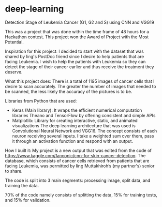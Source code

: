# deep-learning
Detection Stage of Leukemia Cancer (G1, G2 and S) using CNN and VGG19

This was a project that was done within the time frame of 48 hours for a Hackathon contest. This project won the Award of Project with the Most Potential.

Inspiration for this project:
I decided to start with the dataset that was shared by Iing's PostDoc friend since I desire to help patients that are facing Leukemia. I wish to help the patients with Leukemia so they can detect the stage of their cancer earlier and thus receive the treatment they deserve.

What this project does:
There is a total of 1195 images of cancer cells that I desire to scan accurately. The greater the number of images that needed to be scanned, the less likely the accuracy of the pictures is to be.

Libraries from Python that are used:
  - Keras (Main library): It wraps the efficient numerical computation libraries Theano and TensorFlow by offering consistent and simple APIs 
  - Matplotlib: Library for creating interactive, static, and animated visualizations
   The deep learning architecture that was used is Convolutional Neural Network and VGG16. The concept consists of each neuron receiving several inputs. I take a weighted sum over them, pass it through an activation function and respond with an output.
   
   How I built it:
My project is a new output that was edited from the code of https://www.kaggle.com/fanconic/cnn-for-skin-cancer-detection. The database, which consists of cancer cells retrieved from patients that are facing Leukemia, was permitted by Iing Muttakhiroh’s (my partner's) senior to share. 

The code is split into 3 main segments: processing image, split data, and training the data.

70% of the code namely consists of splitting the data, 15% for training tests, and 15% for validation.



